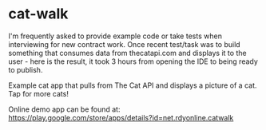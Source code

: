cat-walk
========

I'm frequently asked to provide example code or take tests when interviewing for new contract work. Once recent test/task was to build something that consumes data from thecatapi.com and displays it to the user - here is the result, it took 3 hours from opening the IDE to being ready to publish.

Example cat app that pulls from The Cat API and displays a picture of a cat. Tap for more cats!

Online demo app can be found at: https://play.google.com/store/apps/details?id=net.rdyonline.catwalk

